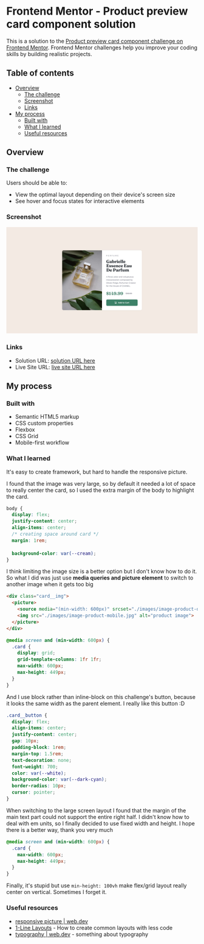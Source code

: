 # Frontend Mentor - Product preview card component solution

This is a solution to the [Product preview card component challenge on Frontend Mentor](https://www.frontendmentor.io/challenges/product-preview-card-component-GO7UmttRfa). Frontend Mentor challenges help you improve your coding skills by building realistic projects.

## Table of contents

- [Overview](#overview)
  - [The challenge](#the-challenge)
  - [Screenshot](#screenshot)
  - [Links](#links)
- [My process](#my-process)
  - [Built with](#built-with)
  - [What I learned](#what-i-learned)
  - [Useful resources](#useful-resources)

## Overview

### The challenge

Users should be able to:

- View the optimal layout depending on their device's screen size
- See hover and focus states for interactive elements

### Screenshot

![preview](./design/desktop-design.jpg)

### Links

- Solution URL: [solution URL here](https://your-solution-url.com)
- Live Site URL: [live site URL here](https://your-live-site-url.com)

## My process

### Built with

- Semantic HTML5 markup
- CSS custom properties
- Flexbox
- CSS Grid
- Mobile-first workflow

### What I learned

It's easy to create framework, but hard to handle the responsive picture.

I found that the image was very large, so by default it needed a lot of space to really center the card, so I used the extra margin of the body to highlight the card.

```css
body {
  display: flex;
  justify-content: center;
  align-items: center;
  /* creating space around card */
  margin: 1rem;

  background-color: var(--cream);
}
```

I think limiting the image size is a better option but I don't know how to do it. So what I did was just use **media queries and picture element** to switch to another image when it gets too big

```html
<div class="card__img">
  <picture>
    <source media="(min-width: 600px)" srcset="./images/image-product-desktop.jpg">
    <img src="./images/image-product-mobile.jpg" alt="product image">
  </picture>
</div>
```

```css
@media screen and (min-width: 600px) {
  .card {
    display: grid;
    grid-template-columns: 1fr 1fr;
    max-width: 600px;
    max-height: 449px;
  }
}
```

And I use block rather than inline-block on this challenge's button, because it looks the same width as the parent element. I really like this button :D

```css
.card__button {
  display: flex;
  align-items: center;
  justify-content: center;
  gap: 10px;
  padding-block: 1rem;
  margin-top: 1.5rem;
  text-decoration: none;
  font-weight: 700;
  color: var(--white);
  background-color: var(--dark-cyan);
  border-radius: 10px;
  cursor: pointer;
}
```

When switching to the large screen layout I found that the margin of the main text part could not support the entire right half. I didn't know how to deal with em units, so I finally decided to use fixed width and height. I hope there is a better way, thank you very much

```css
@media screen and (min-width: 600px) {
  .card {
    max-width: 600px;
    max-height: 449px;
  }
}
```

Finally, it's stupid but use `min-height: 100vh` make flex/grid layout really center on vertical. Sometimes I forget it.

### Useful resources

- [responsive picture | web.dev](https://web.dev/learn/design/responsive-images?hl=zh-cn)
- [1-Line Layouts](https://1linelayouts.glitch.me/) - How to create common layouts with less code
- [typography | web.dev](https://web.dev/learn/design/typography?hl=zh-cn#scaling_text) - something about typography
